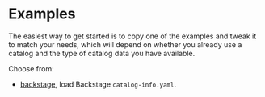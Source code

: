 # Examples

The easiest way to get started is to copy one of the examples and tweak it to
match your needs, which will depend on whether you already use a catalog and the
type of catalog data you have available.

Choose from:

- [backstage](backstage), load Backstage `catalog-info.yaml`.
